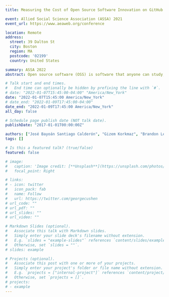 ```yaml
---
title: Measuring the Cost of Open Source Software Innovation on GitHub

event: Allied Social Science Association (ASSA) 2021
event_url: https://www.aeaweb.org/conference

location: Remote
address:
  street: 39 Dalton St
  city: Boston
  region: MA
  postcode: '02199'
  country: United States

summary: ASSA 2022
abstract: Open source software (OSS) is software that anyone can study, inspect, modify, and distribute freely under very limited restrictions such as attribution. While OSS is vital to virtually all aspects of modern society, including much of the core infrastructure for the Internet (e.g., Apache HTTP Server having the highest market share for HTTP servers on the Internet), there is currently no standard methodology to satisfactorily measure the scope and impact of these intangible assets. Today, GitHub is the world's largest remote hosting platform with over 40 million users and 88 million public repositories. This study presents a framework to re-purpose GitHub's administrative data to discover, profile, and measure the development of OSS. The data includes over 5 million original, non-deprecated repositories with a machine detectable Open Source Initiative (OSI) - approved license. For each repository, we collect metadata such as commits (e.g., author, timestamp, lines added and deleted), license, and information about contributors. Using a cost-approach method from software engineering, we harmonized the information to compare it with current information on software investment from the US national accounts. For that purpose, we developed a methodology to attribute direct contributions to US-based entities and classify these contributors into economic sectors to make the estimates comparable with the national accounts framework. Our current estimates for 2019 US investment on OSS is $34 billion. Lastly, we provide guidance on what our findings suggest in terms of assessing the appropriateness of the current national account framework to capture OSS and potential ways to improve it.

# Talk start and end times.
#   End time can optionally be hidden by prefixing the line with `#`.
# date: "2022-01-07T15:45:00-04:00" "America/New_York"
date: "2022-01-07T15:45:00 America/New_York"
# date_end: "2022-01-09T17:45:00-04:00"
date_end: "2022-01-09T17:45:00 America/New_York"
all_day: false

# Schedule page publish date (NOT talk date).
publishDate: "2017-01-01T00:00:00Z"

authors: ["José Bayoán Santiago Calderón", "Gizem Korkmaz", "Brandon Lee Kramer", "Carol Ann Robbins"]
tags: []

# Is this a featured talk? (true/false)
featured: false

# image:
#   caption: 'Image credit: [**Unsplash**](https://unsplash.com/photos/bzdhc5b3Bxs)'
#   focal_point: Right

# links:
# - icon: twitter
#   icon_pack: fab
#   name: Follow
#   url: https://twitter.com/georgecushen
# url_code: ""
# url_pdf: ""
# url_slides: ""
# url_video: ""

# Markdown Slides (optional).
#   Associate this talk with Markdown slides.
#   Simply enter your slide deck's filename without extension.
#   E.g. `slides = "example-slides"` references `content/slides/example-slides.md`.
#   Otherwise, set `slides = ""`.
# slides: example

# Projects (optional).
#   Associate this post with one or more of your projects.
#   Simply enter your project's folder or file name without extension.
#   E.g. `projects = ["internal-project"]` references `content/project/deep-learning/index.md`.
#   Otherwise, set `projects = []`.
# projects:
# - example
---
```

